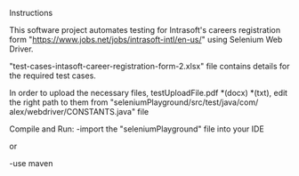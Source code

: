 Instructions


This software project automates testing for Intrasoft's careers registration form "https://www.jobs.net/jobs/intrasoft-intl/en-us/" using Selenium Web Driver. 

"test-cases-intasoft-career-registration-form-2.xlsx" file contains details for the required test cases.

In order to upload the necessary files, testUploadFile.pdf *(docx) *(txt), edit the right path to them from "seleniumPlayground⁩/src⁩/test⁩/java⁩/com⁩/⁨alex⁩/webdriver⁩/CONSTANTS.java" file 


Compile and Run:
-import the "seleniumPlayground" file into your IDE 

or

-use maven 